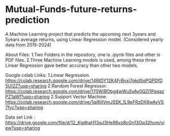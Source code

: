 # Mutual-Funds-future-returns-prediction
A Machine Learning project that predicts the upcoming next 3years and 5years average returns, using Linear Regression model. (Considered yearly data from 2015-2024)

About Files:
1.Two Folders in the repository, one is .ipynb files and other is PDF files.
2.Three Machine Learning models is used, among these three Linear Regression gave better accuracy than other two models.

Google colab Links: 
  1.Linear Regression: https://colab.research.google.com/drive/14RtDY12K4FrBvxi7qkdSqPQPDfD5UI2Z?usp=sharing
  2.Random Forest Regressor: https://colab.research.google.com/drive/170WiBObg4wWu5vAy0QZI1PaqazPZ1aWf?usp=sharing
  2.Support Vector Machine: https://colab.research.google.com/drive/1qj8jlIVmJSSK_1L9pFRzDX8wAvVS7fyc?usp=sharing

Data set Link : https://drive.google.com/file/d/12_KgdhaH13qJ3He96vz8cGn13Oq32hvm/view?usp=sharing
